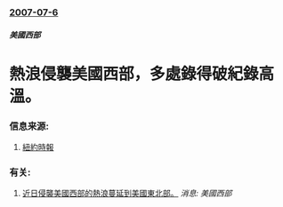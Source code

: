 ### [2007-07-6](/news/2007/07/6/index.md)

##### 美國西部
# 熱浪侵襲美國西部，多處錄得破紀錄高溫。




### 信息来源:

1. [紐約時報](http://www.nytimes.com/2007/07/06/us/06cnd-heat.html)

### 有关:

1. [近日侵襲美國西部的熱浪蔓延到美國東北部。](/news/2007/07/9/近日侵襲美國西部的熱浪蔓延到美國東北部.md) _消息: 美國西部_
